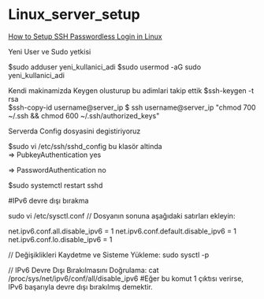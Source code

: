 # Linux_server_setup

[How to Setup SSH Passwordless Login in Linux ](https://www.tecmint.com/ssh-passwordless-login-using-ssh-keygen-in-5-easy-steps/)

 

Yeni User ve Sudo yetkisi

$sudo adduser yeni_kullanici_adi
$sudo usermod -aG sudo yeni_kullanici_adi

 

Kendi makinamizda Keygen olusturup bu adimlari takip ettik
$ssh-keygen -t rsa      
$ssh-copy-id username@server_ip
$ ssh username@server_ip "chmod 700 ~/.ssh && chmod 600 ~/.ssh/authorized_keys"

 

Serverda Config dosyasini degistiriyoruz

$sudo vi /etc/ssh/sshd_config  bu klasör altinda            
=> PubkeyAuthentication yes

=> PasswordAuthentication no 

$sudo systemctl restart sshd   

#IPv6 devre dışı bırakma

sudo vi /etc/sysctl.conf
// Dosyanın sonuna aşağıdaki satırları ekleyin:

net.ipv6.conf.all.disable_ipv6 = 1
net.ipv6.conf.default.disable_ipv6 = 1
net.ipv6.conf.lo.disable_ipv6 = 1

// Değişiklikleri Kaydetme ve Sisteme Yükleme:
sudo sysctl -p

// IPv6 Devre Dışı Bırakılmasını Doğrulama:
cat /proc/sys/net/ipv6/conf/all/disable_ipv6
#Eğer bu komut 1 çıktısı verirse, IPv6 başarıyla devre dışı bırakılmış demektir.
 
